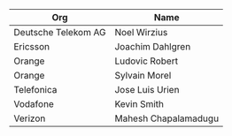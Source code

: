 | Org                    | Name                                                |
| -----------------------| ----------------------------------------------------|
| Deutsche Telekom AG | Noel Wirzius |
| Ericsson | Joachim Dahlgren |
| Orange | Ludovic Robert |
| Orange | Sylvain Morel |
| Telefonica | Jose Luis Urien |
| Vodafone | Kevin Smith |
| Verizon | Mahesh Chapalamadugu |
